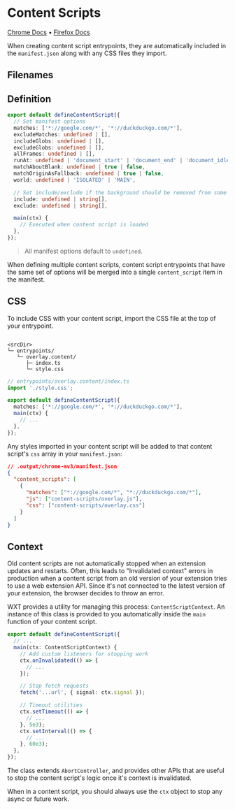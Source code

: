 # Content Scripts

[Chrome Docs](https://developer.chrome.com/docs/extensions/mv3/content_scripts/) &bull; [Firefox Docs](https://developer.mozilla.org/en-US/docs/Mozilla/Add-ons/WebExtensions/Content_scripts)

When creating content script entrypoints, they are automatically included in the `manifest.json` along with any CSS files they import.

## Filenames

<EntrypointPatterns
  :patterns="[
    ['content.(ts|tsx)', 'content-scripts/content.js'],
    ['content/index.(ts|tsx)', 'content-scripts/content.js'],
    ['<name>.content.(ts|tsx)', 'content-scripts/<name>.js'],
    ['<name>.content/index.(ts|tsx)', 'content-scripts/<name>.js'],
  ]"
/>

## Definition

```ts
export default defineContentScript({
  // Set manifest options
  matches: ['*://google.com/*', '*://duckduckgo.com/*'],
  excludeMatches: undefined | [],
  includeGlobs: undefined | [],
  excludeGlobs: undefined | [],
  allFrames: undefined | [],
  runAt: undefined | 'document_start' | 'document_end' | 'document_idle',
  matchAboutBlank: undefined | true | false,
  matchOriginAsFallback: undefined | true | false,
  world: undefined | 'ISOLATED' | 'MAIN',

  // Set include/exclude if the background should be removed from some builds
  include: undefined | string[],
  exclude: undefined | string[],

  main(ctx) {
    // Executed when content script is loaded
  },
});
```

> All manifest options default to `undefined`.

When defining multiple content scripts, content script entrypoints that have the same set of options will be merged into a single `content_script` item in the manifest.

## CSS

To include CSS with your content script, import the CSS file at the top of your entrypoint.

```

<srcDir>
└─ entrypoints/
   └─ overlay.content/
      ├─ index.ts
      └─ style.css
```

```ts
// entrypoints/overlay.content/index.ts
import './style.css';

export default defineContentScript({
  matches: ['*://google.com/*', '*://duckduckgo.com/*'],
  main(ctx) {
    // ...
  },
});
```

Any styles imported in your content script will be added to that content script's `css` array in your `manifest.json`:

```json
// .output/chrome-mv3/manifest.json
{
  "content_scripts": [
    {
      "matches": ["*://google.com/*", "*://duckduckgo.com/*"],
      "js": ["content-scripts/overlay.js"],
      "css": ["content-scripts/overlay.css"]
    }
  ]
}
```

## Context

Old content scripts are not automatically stopped when an extension updates and restarts. Often, this leads to "Invalidated context" errors in production when a content script from an old version of your extension tries to use a web extension API. Since it's not connected to the latest version of your extension, the browser decides to throw an error.

WXT provides a utility for managing this process: `ContentScriptContext`. An instance of this class is provided to you automatically inside the `main` function of your content script.

```ts
export default defineContentScript({
  // ...
  main(ctx: ContentScriptContext) {
    // Add custom listeners for stopping work
    ctx.onInvalidated(() => {
      // ...
    });

    // Stop fetch requests
    fetch('...url', { signal: ctx.signal });

    // Timeout utilities
    ctx.setTimeout(() => {
      // ...
    }, 5e3);
    ctx.setInterval(() => {
      // ...
    }, 60e3);
  },
});
```

The class extends `AbortController`, and provides other APIs that are useful to stop the content script's logic once it's context is invalidated.

When in a content script, you should always use the `ctx` object to stop any async or future work.
